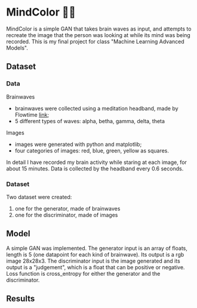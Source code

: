 # MindColor 🧠🌊
MindColor is a simple GAN that takes brain waves as input, and attempts to recreate the image that the person was looking at while its mind was being recorded.
This is my final project for class "Machine Learning Advanced Models".

## Dataset

### Data
Brainwaves
- brainwaves were collected using a meditation headband, made by Flowtime [link](https://www.meetflowtime.com/);
- 5 different types of waves: alpha, betha, gamma, delta, theta

Images
- images were generated with python and matplotlib;
- four categories of images: red, blue, green, yellow as squares.
  
In detail I have recorded my brain activity while staring at each image, for about 15 minutes. 
Data is collected by the headband every 0.6 seconds.

### Dataset
Two dataset were created:
1. one for the generator, made of brainwaves
2. one for the discriminator, made of images

## Model

A simple GAN was implemented. The generator input is an array of floats, length is 5 (one datapoint for each kind of brainwave). Its output is a rgb image 28x28x3. The discriminator input is the image generated and its output is a "judgement", which is a float that can be positive or negative. Loss function is cross_entropy for either the generator and the discriminator.

## Results
